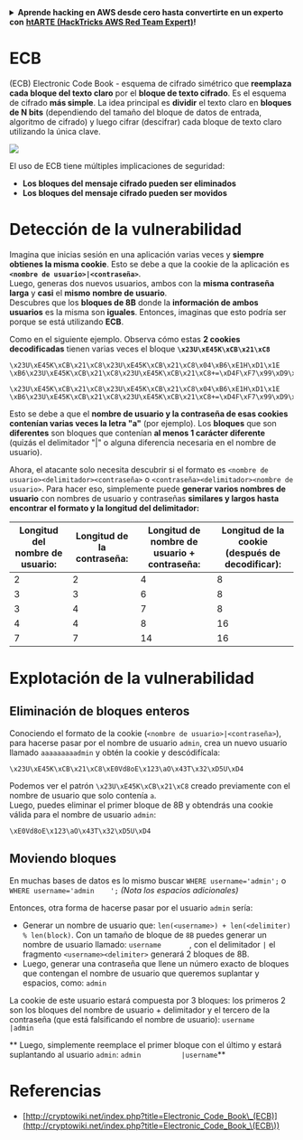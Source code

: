 <details>

<summary><strong>Aprende hacking en AWS desde cero hasta convertirte en un experto con</strong> <a href="https://training.hacktricks.xyz/courses/arte"><strong>htARTE (HackTricks AWS Red Team Expert)</strong></a><strong>!</strong></summary>

Otras formas de apoyar a HackTricks:

* Si deseas ver tu **empresa anunciada en HackTricks** o **descargar HackTricks en PDF**, consulta los [**PLANES DE SUSCRIPCIÓN**](https://github.com/sponsors/carlospolop)!
* Obtén la [**merchandising oficial de PEASS & HackTricks**](https://peass.creator-spring.com)
* Descubre [**The PEASS Family**](https://opensea.io/collection/the-peass-family), nuestra colección exclusiva de [**NFTs**](https://opensea.io/collection/the-peass-family)
* **Únete al** 💬 [**grupo de Discord**](https://discord.gg/hRep4RUj7f) o al [**grupo de telegram**](https://t.me/peass) o **síguenos** en **Twitter** 🐦 [**@hacktricks_live**](https://twitter.com/hacktricks_live)**.**
* **Comparte tus trucos de hacking enviando PRs a los repositorios de** [**HackTricks**](https://github.com/carlospolop/hacktricks) y [**HackTricks Cloud**](https://github.com/carlospolop/hacktricks-cloud).

</details>


# ECB

(ECB) Electronic Code Book - esquema de cifrado simétrico que **reemplaza cada bloque del texto claro** por el **bloque de texto cifrado**. Es el esquema de cifrado **más simple**. La idea principal es **dividir** el texto claro en **bloques de N bits** (dependiendo del tamaño del bloque de datos de entrada, algoritmo de cifrado) y luego cifrar (descifrar) cada bloque de texto claro utilizando la única clave.

![](https://upload.wikimedia.org/wikipedia/commons/thumb/e/e6/ECB_decryption.svg/601px-ECB_decryption.svg.png)

El uso de ECB tiene múltiples implicaciones de seguridad:

* **Los bloques del mensaje cifrado pueden ser eliminados**
* **Los bloques del mensaje cifrado pueden ser movidos**

# Detección de la vulnerabilidad

Imagina que inicias sesión en una aplicación varias veces y **siempre obtienes la misma cookie**. Esto se debe a que la cookie de la aplicación es **`<nombre de usuario>|<contraseña>`**.\
Luego, generas dos nuevos usuarios, ambos con la **misma contraseña larga** y **casi** el **mismo** **nombre de usuario**.\
Descubres que los **bloques de 8B** donde la **información de ambos usuarios** es la misma son **iguales**. Entonces, imaginas que esto podría ser porque se está utilizando **ECB**.

Como en el siguiente ejemplo. Observa cómo estas **2 cookies decodificadas** tienen varias veces el bloque **`\x23U\xE45K\xCB\x21\xC8`**
```
\x23U\xE45K\xCB\x21\xC8\x23U\xE45K\xCB\x21\xC8\x04\xB6\xE1H\xD1\x1E \xB6\x23U\xE45K\xCB\x21\xC8\x23U\xE45K\xCB\x21\xC8+=\xD4F\xF7\x99\xD9\xA9

\x23U\xE45K\xCB\x21\xC8\x23U\xE45K\xCB\x21\xC8\x04\xB6\xE1H\xD1\x1E \xB6\x23U\xE45K\xCB\x21\xC8\x23U\xE45K\xCB\x21\xC8+=\xD4F\xF7\x99\xD9\xA9
```
Esto se debe a que el **nombre de usuario y la contraseña de esas cookies contenían varias veces la letra "a"** (por ejemplo). Los **bloques** que son **diferentes** son bloques que contenían **al menos 1 carácter diferente** (quizás el delimitador "|" o alguna diferencia necesaria en el nombre de usuario).

Ahora, el atacante solo necesita descubrir si el formato es `<nombre de usuario><delimitador><contraseña>` o `<contraseña><delimitador><nombre de usuario>`. Para hacer eso, simplemente puede **generar varios nombres de usuario** con nombres de usuario y contraseñas **similares y largos hasta encontrar el formato y la longitud del delimitador:**

| Longitud del nombre de usuario: | Longitud de la contraseña: | Longitud de nombre de usuario + contraseña: | Longitud de la cookie (después de decodificar): |
| ------------------------------- | -------------------------- | ------------------------------------------- | --------------------------------------------- |
| 2                               | 2                          | 4                                           | 8                                             |
| 3                               | 3                          | 6                                           | 8                                             |
| 3                               | 4                          | 7                                           | 8                                             |
| 4                               | 4                          | 8                                           | 16                                            |
| 7                               | 7                          | 14                                          | 16                                            |

# Explotación de la vulnerabilidad

## Eliminación de bloques enteros

Conociendo el formato de la cookie (`<nombre de usuario>|<contraseña>`), para hacerse pasar por el nombre de usuario `admin`, crea un nuevo usuario llamado `aaaaaaaaadmin` y obtén la cookie y descódifícala:
```
\x23U\xE45K\xCB\x21\xC8\xE0Vd8oE\x123\aO\x43T\x32\xD5U\xD4
```
Podemos ver el patrón `\x23U\xE45K\xCB\x21\xC8` creado previamente con el nombre de usuario que solo contenía `a`.\
Luego, puedes eliminar el primer bloque de 8B y obtendrás una cookie válida para el nombre de usuario `admin`:
```
\xE0Vd8oE\x123\aO\x43T\x32\xD5U\xD4
```
## Moviendo bloques

En muchas bases de datos es lo mismo buscar `WHERE username='admin';` o `WHERE username='admin    ';` _(Nota los espacios adicionales)_

Entonces, otra forma de hacerse pasar por el usuario `admin` sería:

* Generar un nombre de usuario que: `len(<username>) + len(<delimiter) % len(block)`. Con un tamaño de bloque de `8B` puedes generar un nombre de usuario llamado: `username       `, con el delimitador `|` el fragmento `<username><delimiter>` generará 2 bloques de 8B.
* Luego, generar una contraseña que llene un número exacto de bloques que contengan el nombre de usuario que queremos suplantar y espacios, como: `admin   `

La cookie de este usuario estará compuesta por 3 bloques: los primeros 2 son los bloques del nombre de usuario + delimitador y el tercero de la contraseña (que está falsificando el nombre de usuario): `username       |admin   `

** Luego, simplemente reemplace el primer bloque con el último y estará suplantando al usuario `admin`: `admin          |username`**

# Referencias

* [http://cryptowiki.net/index.php?title=Electronic_Code_Book\_(ECB)](http://cryptowiki.net/index.php?title=Electronic_Code_Book_\(ECB\))
